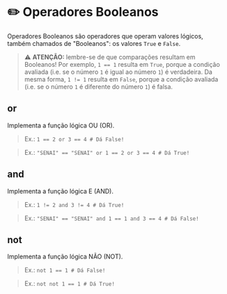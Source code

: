 # :pencil2: Operadores Booleanos

Operadores Booleanos são operadores que operam valores lógicos, também chamados de "Booleanos": os valores `True` e `False`.

> :warning: **ATENÇÃO:** lembre-se de que comparações resultam em Booleanos! Por exemplo, `1 == 1` resulta em `True`, porque a condição avaliada (i.e. se o número `1` é igual ao número `1`) é verdadeira. Da mesma forma, `1 != 1` resulta em `False`, porque a condição avaliada (i.e. se o número `1` é diferente do número `1`) é falsa. 

## or

Implementa a função lógica OU (OR).

> Ex.: `1 == 2 or 3 == 4 # Dá False!`

> Ex.: `"SENAI" == "SENAI" or 1 == 2 or 3 == 4 # Dá True!`

## and

Implementa a função lógica E (AND).

> Ex.: `1 != 2 and 3 != 4 # Dá True!`

> Ex.: `"SENAI" == "SENAI" and 1 == 1 and 3 == 4 # Dá False!`

## not

Implementa a função lógica NÃO (NOT).

> Ex.: `not 1 == 1 # Dá False!`

> Ex.: `not not 1 == 1 # Dá True!`

